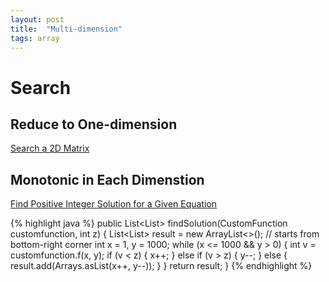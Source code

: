 ```yaml
---
layout: post
title:  "Multi-dimension"
tags: array
---
```

# Search

## Reduce to One-dimension
[Search a 2D Matrix][search-a-2d-matrix]

## Monotonic in Each Dimenstion
[Find Positive Integer Solution for a Given Equation][find-positive-integer-solution-for-a-given-equation]

{% highlight java %}
public List<List<Integer>> findSolution(CustomFunction customfunction, int z) {
    List<List<Integer>> result = new ArrayList<>();
    // starts from bottom-right corner
    int x = 1, y = 1000;
    while (x <= 1000 && y > 0) {
        int v = customfunction.f(x, y);
        if (v < z) {
            x++;
        } else if (v > z) {
            y--;
        } else {
            result.add(Arrays.asList(x++, y--));
        }
    }
    return result;
}
{% endhighlight %}

[find-positive-integer-solution-for-a-given-equation]: https://leetcode.com/problems/find-positive-integer-solution-for-a-given-equation/
[search-a-2d-matrix]: https://leetcode.com/problems/search-a-2d-matrix/
